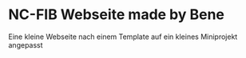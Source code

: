 ﻿# NC-FIB Webseite made by Bene

 Eine kleine Webseite nach einem Template auf ein kleines Miniprojekt angepasst
